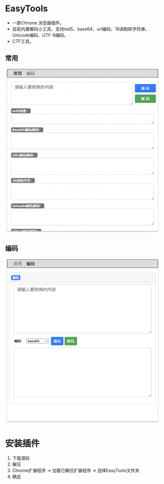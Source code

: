 # EasyTools
- 一款Chrome 浏览器插件。
- 目前内置解码小工具，支持md5、base64、url编码、16进制转字符串、Unicode编码、UTF-8编码。
- CTF工具。

## 常用
![EasyETools](docs/index.png)

## 编码
![EasyETools](docs/decode.png)



# 安装插件
1. 下载源码
2. 解压
3. Chrome扩展程序 -> 加载已解压扩展程序 -> 选择EasyTools文件夹
4. 确定